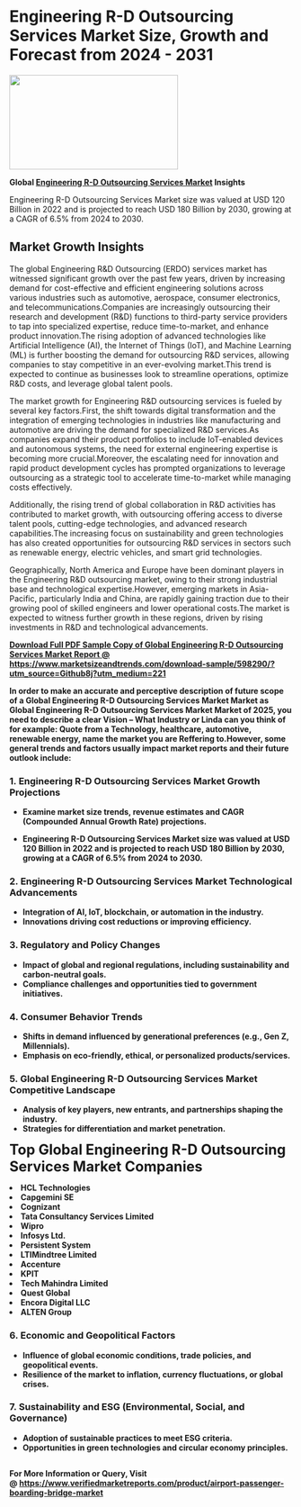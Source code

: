<H1>Engineering R-D Outsourcing Services Market Size, Growth and Forecast from 2024 - 2031</H1><img class="aligncenter size-medium wp-image-584254" src="https://thirdeyenews.in/wp-content/uploads/2024/09/Global-Market-Research-300x168.jpeg" alt="" width="300" height="168" /><p><strong>Global&nbsp;<a href="https://www.marketsizeandtrends.com/download-sample/598290/?utm_source=Github8j?utm_medium=221">Engineering R-D Outsourcing Services Market</a> Insights</strong></p><p>Engineering R-D Outsourcing Services Market size was valued at USD 120 Billion in 2022 and is projected to reach USD 180 Billion by 2030, growing at a CAGR of 6.5% from 2024 to 2030.</p><p><h2>Market Growth Insights</h2> <p>The global Engineering R&D Outsourcing (ERDO) services market has witnessed significant growth over the past few years, driven by increasing demand for cost-effective and efficient engineering solutions across various industries such as automotive, aerospace, consumer electronics, and telecommunications.Companies are increasingly outsourcing their research and development (R&D) functions to third-party service providers to tap into specialized expertise, reduce time-to-market, and enhance product innovation.The rising adoption of advanced technologies like Artificial Intelligence (AI), the Internet of Things (IoT), and Machine Learning (ML) is further boosting the demand for outsourcing R&D services, allowing companies to stay competitive in an ever-evolving market.This trend is expected to continue as businesses look to streamline operations, optimize R&D costs, and leverage global talent pools.</p> <p><strong><a href="#"></a></strong></p> <p>The market growth for Engineering R&D outsourcing services is fueled by several key factors.First, the shift towards digital transformation and the integration of emerging technologies in industries like manufacturing and automotive are driving the demand for specialized R&D services.As companies expand their product portfolios to include IoT-enabled devices and autonomous systems, the need for external engineering expertise is becoming more crucial.Moreover, the escalating need for innovation and rapid product development cycles has prompted organizations to leverage outsourcing as a strategic tool to accelerate time-to-market while managing costs effectively.</p> <p>Additionally, the rising trend of global collaboration in R&D activities has contributed to market growth, with outsourcing offering access to diverse talent pools, cutting-edge technologies, and advanced research capabilities.The increasing focus on sustainability and green technologies has also created opportunities for outsourcing R&D services in sectors such as renewable energy, electric vehicles, and smart grid technologies.</p> <p>Geographically, North America and Europe have been dominant players in the Engineering R&D outsourcing market, owing to their strong industrial base and technological expertise.However, emerging markets in Asia-Pacific, particularly India and China, are rapidly gaining traction due to their growing pool of skilled engineers and lower operational costs.The market is expected to witness further growth in these regions, driven by rising investments in R&D and technological advancements.</p> <p><strong><a href="#"></p><p><span class=""><strong>Download Full PDF Sample Copy of Global Engineering R-D Outsourcing Services Market Report</strong> @ <a href="https://www.marketsizeandtrends.com/download-sample/598290/?utm_source=Github8j?utm_medium=221" target="_blank">https://www.marketsizeandtrends.com/download-sample/598290/?utm_source=Github8j?utm_medium=221</a></span></p><p>In order to make an accurate and perceptive description of future scope of a Global&nbsp;Engineering R-D Outsourcing Services Market Market as Global&nbsp;Engineering R-D Outsourcing Services Market Market of 2025, you need to describe a clear Vision &ndash; What Industry or Linda can you think of for example: Quote from a Technology, healthcare, automotive, renewable energy, name the market you are Reffering to.However, some general trends and factors usually impact market reports and their future outlook include:</p><h3>1.&nbsp;<strong>Engineering R-D Outsourcing Services Market Growth Projections</strong></h3><ul><li>Examine market size trends, revenue estimates and CAGR (Compounded Annual Growth Rate) projections.</li><li><p>Engineering R-D Outsourcing Services Market size was valued at USD 120 Billion in 2022 and is projected to reach USD 180 Billion by 2030, growing at a CAGR of 6.5% from 2024 to 2030.</p></li></ul><h3>2.&nbsp;<strong>Engineering R-D Outsourcing Services Market Technological Advancements</strong></h3><ul><li>Integration of AI, IoT, blockchain, or automation in the industry.</li><li>Innovations driving cost reductions or improving efficiency.</li></ul><h3>3.&nbsp;<strong>Regulatory and Policy Changes</strong></h3><ul><li>Impact of global and regional regulations, including sustainability and carbon-neutral goals.</li><li>Compliance challenges and opportunities tied to government initiatives.</li></ul><h3>4.&nbsp;<strong>Consumer Behavior Trends</strong></h3><ul><li>Shifts in demand influenced by generational preferences (e.g., Gen Z, Millennials).</li><li>Emphasis on eco-friendly, ethical, or personalized products/services.</li></ul><h3>5.&nbsp;<strong>Global Engineering R-D Outsourcing Services Market Competitive Landscape</strong></h3><ul><li>Analysis of key players, new entrants, and partnerships shaping the industry.</li><li>Strategies for differentiation and market penetration.</li></ul><p data-pm-slice="1 1 []"><span style="color: inherit; font-family: inherit; font-size: 25px;">Top Global Engineering R-D Outsourcing Services Market Companies</span></p><div class="" data-test-id=""><p><li>HCL Technologies</li><li> Capgemini SE</li><li> Cognizant</li><li> Tata Consultancy Services Limited</li><li> Wipro</li><li> Infosys Ltd.</li><li> Persistent System</li><li> LTIMindtree Limited</li><li> Accenture</li><li> KPIT</li><li> Tech Mahindra Limited</li><li> Quest Global</li><li> Encora Digital LLC</li><li> ALTEN Group</li></p></div><h3>6.&nbsp;<strong>Economic and Geopolitical Factors</strong></h3><ul><li>Influence of global economic conditions, trade policies, and geopolitical events.</li><li>Resilience of the market to inflation, currency fluctuations, or global crises.</li></ul><h3>7.&nbsp;<strong>Sustainability and ESG (Environmental, Social, and Governance)</strong></h3><ul><li>Adoption of sustainable practices to meet ESG criteria.</li><li>Opportunities in green technologies and circular economy principles.</li></ul><h2><strong style="font-size: 14px;">For More Information or Query, Visit @&nbsp;</strong><a style="background-color: #ffffff; font-size: 14px;" href="https://www.marketsizeandtrends.com/report/engineering-r-d-outsourcing-services-market/" target="_blank">https://www.verifiedmarketreports.com/product/airport-passenger-boarding-bridge-market</a></h2>